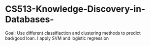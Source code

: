 # CS513-Knowledge-Discovery-in-Databases-
 Goal: Use different classifiaction and clustering methods to predict bad/good loan.
 I apply SVM and logistic regression

